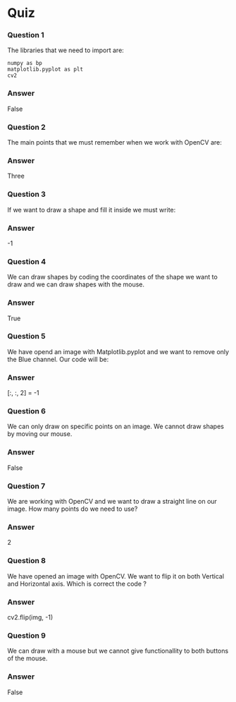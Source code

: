# Quiz

### Question 1
The libraries that we need to import are:

    numpy as bp
    matplotlib.pyplot as plt
    cv2
### Answer
False

### Question 2
The main points that we must remember when we work with OpenCV are:
### Answer
Three

### Question 3
If we want to draw a shape and fill it inside we must write:
### Answer
-1

### Question 4
We can draw shapes by coding the coordinates of the shape we want to draw and we can draw shapes with the mouse.
### Answer
True

### Question 5
We have opend an image with Matplotlib.pyplot and we want to remove only the Blue channel. Our code will be:
### Answer
[:, :, 2] = -1

### Question 6
We can only draw on specific points on an image. We cannot draw shapes by moving our mouse.
### Answer
False

### Question 7
We are working with OpenCV and we want to draw a straight line on our image. How many points do we need to use?
### Answer
2

### Question 8
We have opened an image with OpenCV. We want to flip it on both Vertical and Horizontal axis. Which is correct the code ?
### Answer
cv2.flip(img, -1)

### Question 9
We can draw with a mouse but we cannot give functionallity to both buttons of the mouse.
### Answer
False

